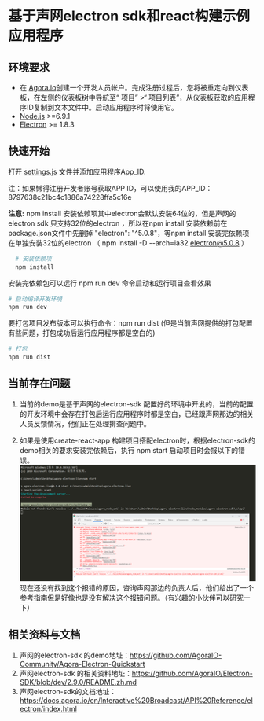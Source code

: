# 基于声网electron sdk和react构建示例应用程序

## 环境要求
- 在 [Agora.io](https://dashboard.agora.io/signin/)创建一个开发人员帐户。完成注册过程后，您将被重定向到仪表板，在左侧的仪表板树中导航至“ 项目” >“ 项目列表”，从仪表板获取的应用程序ID复制到文本文件中。启动应用程序时将使用它。
- [Node.js](https://nodejs.org/en/download/) >=6.9.1
- [Electron](https://electronjs.org) >= 1.8.3

## 快速开始
打开 [settings.js](src/utils/settings.js) 文件并添加应用程序App_ID.

注：如果懒得注册开发者账号获取APP ID，可以使用我的APP_ID：8797638c21bc4c1886a74228ffa5c16e

**注意:** npm install 安装依赖项其中electron会默认安装64位的，但是声网的electron sdk 只支持32位的electron
，所以在npm install 安装依赖前在package.json文件中先删掉 "electron": "^5.0.8"，等npm install 安装完依赖项
在单独安装32位的electron （ npm install -D --arch=ia32 electron@5.0.8 ）

```bash  
  # 安装依赖项
  npm install 
```

安装完依赖包可以远行 npm run dev 命令启动和运行项目查看效果
	
```bash
# 启动编译开发环境
npm run dev
```

要打包项目发布版本可以执行命令：npm run dist (但是当前声网提供的打包配置有些问题，打包成功后运行应用程序都是空白的)

```bash
# 打包
npm run dist
```


## 当前存在问题
1. 当前的demo是基于声网的electron-sdk 配置好的环境中开发的，当前的配置的开发环境中会存在打包后运行应用程序时都是空白，已经跟声网那边的相关人员反馈情况，他们正在处理排查问题中。

2. 如果是使用create-react-app 构建项目搭配electron时，根据electron-sdk的demo相关的要求安装完依赖后，执行 npm start 启动项目时会报以下的错误。
![ad](https://raw.githubusercontent.com/jingge007/images/master/1570522317.png)
现在还没有找到这个报错的原因，咨询声网那边的负责人后，他们给出了一个[参考指南](https://github.com/AgoraIO-Community/Agora-Electron-Quickstart/wiki/%E6%90%AD%E5%BB%BA%E6%95%99%E7%A8%8B)但是好像也是没有解决这个报错问题。（有兴趣的小伙伴可以研究一下）

## 相关资料与文档
1. 声网的electron-sdk 的demo地址：https://github.com/AgoraIO-Community/Agora-Electron-Quickstart
2. 声网electron-sdk 的相关资料地址：https://github.com/AgoraIO/Electron-SDK/blob/dev/2.9.0/README.zh.md
3. 声网electron-sdk的文档地址：https://docs.agora.io/cn/Interactive%20Broadcast/API%20Reference/electron/index.html
